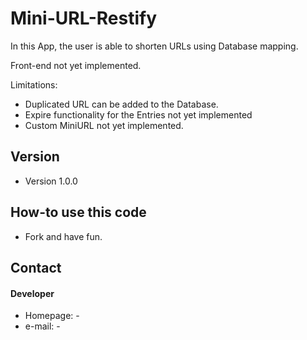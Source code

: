 Mini-URL-Restify
======
In this App, the user is able to shorten URLs using Database mapping.

Front-end not yet implemented.

Limitations:
 - Duplicated URL can be added to the Database.
 - Expire functionality for the Entries not yet implemented
 - Custom MiniURL not yet implemented.

## Version 
* Version 1.0.0

## How-to use this code
* Fork and have fun.

## Contact
#### Developer
* Homepage: -
* e-mail: -
